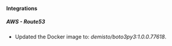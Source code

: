 #### Integrations
##### AWS - Route53
- Updated the Docker image to: *demisto/boto3py3:1.0.0.77618*.
